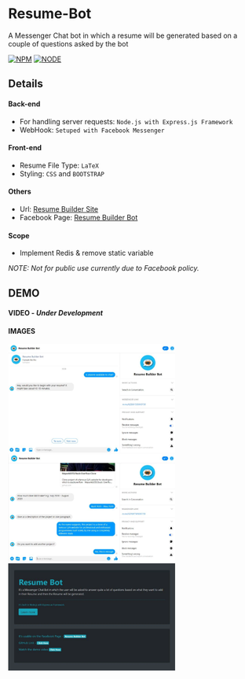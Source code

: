 # Resume-Bot
A Messenger Chat bot in which a resume will be generated based on a couple of questions asked by the bot

[![NPM](https://img.shields.io/static/v1?label=npm&message=>= 6.8.5&color=blue)](https://shields.io/)
[![NODE](https://img.shields.io/static/v1?label=node&message=>= 10.12.8&color=success)](https://shields.io/)

## Details
#### Back-end
* For handling server requests: `Node.js with Express.js Framework`
* WebHook: `Setuped with Facebook Messenger`

#### Front-end
* Resume File Type: `LaTeX`
* Styling: `CSS` and `BOOTSTRAP`

#### Others
* Url: [Resume Builder Site](https://resumebuilderbot.herokuapp.com/)
* Facebook Page: [Resume Builder Bot](https://www.facebook.com/Resume-Builder-Bot-622691505043730/)

#### Scope
* Implement Redis & remove static variable

_NOTE: Not for public use currently due to Facebook policy._

## DEMO

#### VIDEO - _Under Development_
  
#### IMAGES
<img src="/public/demo/2.webp" width=340px /><img src="/public/demo/3.webp" width=340px />
<img src="/public/demo/1.webp" width=340px />
